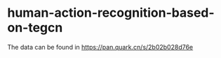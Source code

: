 # human-action-recognition-based-on-tegcn
The data can be found in https://pan.quark.cn/s/2b02b028d76e
